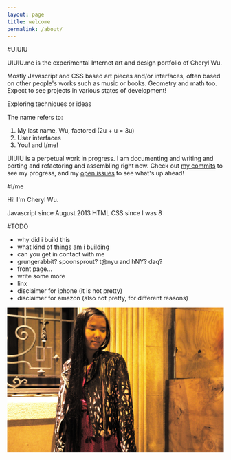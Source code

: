 ```yaml
---
layout: page
title: welcome
permalink: /about/
---
```


#UIUIU

UIUIU.me is the experimental Internet art and design portfolio of Cheryl Wu. 

Mostly Javascript and CSS based art pieces and/or interfaces, often based on other people's works such as music or books. Geometry and math too. Expect to see projects in various states of development! 

Exploring techniques or ideas

The name refers to:

1. My last name, Wu, factored (2u + u = 3u)
2. User interfaces
3. You! and I/me!

UIUIU is a perpetual work in progress. I am documenting and writing and porting and refactoring and assembling right now. Check out <a href="https://github.com/grungerabbit/uiuiu/commits/project">my commits</a> to see my progress, and my <a href="https://github.com/grungerabbit/uiuiu/issues?state=open">open issues</a> to see what's up ahead!

#I/me

Hi! I'm Cheryl Wu.

Javascript since August 2013
HTML CSS since I was 8

#TODO

* why did i build this
* what kind of things am i building
* can you get in contact with me
* grungerabbit? spoonsprout? t@nyu and hNY? daq?
* front page...
* write some more
* linx
* disclaimer for iphone (it is not pretty)
* disclaimer for amazon (also not pretty, for different reasons)

![Cheryl Wu near her home in NYC](/lib/img/cheryl-wu.jpg)
